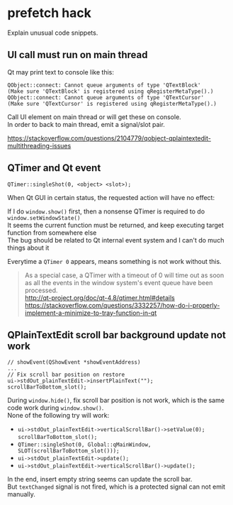 # prefetch hack

Explain unusual code snippets.

## UI call must run on main thread

Qt may print text to console like this:

```
QObject::connect: Cannot queue arguments of type 'QTextBlock'
(Make sure 'QTextBlock' is registered using qRegisterMetaType().)
QObject::connect: Cannot queue arguments of type 'QTextCursor'
(Make sure 'QTextCursor' is registered using qRegisterMetaType().)
```

Call UI element on main thread or will get these on console.  
In order to back to main thread, emit a signal/slot pair.

https://stackoverflow.com/questions/2104779/qobject-qplaintextedit-multithreading-issues

## QTimer and Qt event

```
QTimer::singleShot(0, <object> <slot>);
```

When Qt GUI in certain status, the requested action will have no effect:

If I do `window.show()` first, then a nonsense QTimer is required to do `window.setWindowState()`  
It seems the current function must be returned, and keep executing target function from somewhere else  
The bug should be related to Qt internal event system and I can't do much things about it

Everytime a `QTimer 0` appears, means something is not work without this.

> As a special case, a QTimer with a timeout of 0 will time out as soon as all the events in the window system's event queue have been processed.  
> http://qt-project.org/doc/qt-4.8/qtimer.html#details  
> https://stackoverflow.com/questions/3332257/how-do-i-properly-implement-a-minimize-to-tray-function-in-qt

## QPlainTextEdit scroll bar background update not work

```
// showEvent(QShowEvent *showEventAddress)
...
// Fix scroll bar position on restore
ui->stdOut_plainTextEdit->insertPlainText("");
scrollBarToBottom_slot();
```

During `window.hide()`, fix scroll bar position is not work, which is the same code work during `window.show()`.  
None of the following try will work:

- `ui->stdOut_plainTextEdit->verticalScrollBar()->setValue(0);`  
   `scrollBarToBottom_slot();`
- `QTimer::singleShot(0, Global::qMainWindow, SLOT(scrollBarToBottom_slot()));`
- `ui->stdOut_plainTextEdit->update();`
- `ui->stdOut_plainTextEdit->verticalScrollBar()->update();`

In the end, insert empty string seems can update the scroll bar.  
But `textChanged` signal is not fired, which is a protected signal can not emit manually.
